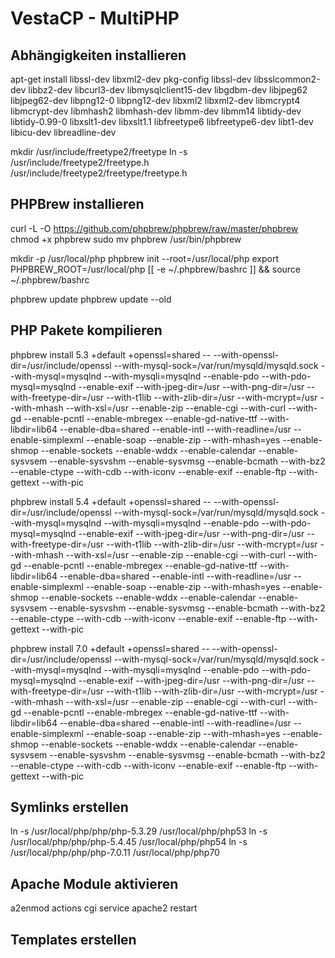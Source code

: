 # VestaCP - MultiPHP
## Abhängigkeiten installieren
apt-get install libssl-dev libxml2-dev pkg-config libssl-dev libsslcommon2-dev libbz2-dev libcurl3-dev libmysqlclient15-dev libgdbm-dev libjpeg62 libjpeg62-dev libpng12-0 libpng12-dev libxml2 libxml2-dev libmcrypt4 libmcrypt-dev libmhash2 libmhash-dev libmm-dev libmm14 libtidy-dev libtidy-0.99-0 libxslt1-dev libxslt1.1 libfreetype6 libfreetype6-dev libt1-dev libicu-dev libreadline-dev

mkdir /usr/include/freetype2/freetype
ln -s /usr/include/freetype2/freetype.h /usr/include/freetype2/freetype/freetype.h

## PHPBrew installieren
curl -L -O https://github.com/phpbrew/phpbrew/raw/master/phpbrew
chmod +x phpbrew
sudo mv phpbrew /usr/bin/phpbrew

mkdir -p /usr/local/php
phpbrew init --root=/usr/local/php
export PHPBREW_ROOT=/usr/local/php
[[ -e ~/.phpbrew/bashrc ]] && source ~/.phpbrew/bashrc

phpbrew update
phpbrew update --old

## PHP Pakete kompilieren
phpbrew install 5.3 +default +openssl=shared -- --with-openssl-dir=/usr/include/openssl --with-mysql-sock=/var/run/mysqld/mysqld.sock --with-mysql=mysqlnd --with-mysqli=mysqlnd --enable-pdo --with-pdo-mysql=mysqlnd --enable-exif --with-jpeg-dir=/usr --with-png-dir=/usr --with-freetype-dir=/usr --with-t1lib --with-zlib-dir=/usr --with-mcrypt=/usr --with-mhash --with-xsl=/usr --enable-zip --enable-cgi --with-curl --with-gd --enable-pcntl --enable-mbregex --enable-gd-native-ttf --with-libdir=lib64 --enable-dba=shared --enable-intl --with-readline=/usr --enable-simplexml \--enable-soap --enable-zip --with-mhash=yes --enable-shmop --enable-sockets --enable-wddx --enable-calendar --enable-sysvsem --enable-sysvshm --enable-sysvmsg --enable-bcmath --with-bz2 --enable-ctype --with-cdb --with-iconv --enable-exif --enable-ftp --with-gettext --with-pic

phpbrew install 5.4 +default +openssl=shared -- --with-openssl-dir=/usr/include/openssl --with-mysql-sock=/var/run/mysqld/mysqld.sock --with-mysql=mysqlnd --with-mysqli=mysqlnd --enable-pdo --with-pdo-mysql=mysqlnd --enable-exif --with-jpeg-dir=/usr --with-png-dir=/usr --with-freetype-dir=/usr --with-t1lib --with-zlib-dir=/usr --with-mcrypt=/usr --with-mhash --with-xsl=/usr --enable-zip --enable-cgi --with-curl --with-gd --enable-pcntl --enable-mbregex --enable-gd-native-ttf --with-libdir=lib64 --enable-dba=shared --enable-intl --with-readline=/usr --enable-simplexml \--enable-soap --enable-zip --with-mhash=yes --enable-shmop --enable-sockets --enable-wddx --enable-calendar --enable-sysvsem --enable-sysvshm --enable-sysvmsg --enable-bcmath --with-bz2 --enable-ctype --with-cdb --with-iconv --enable-exif --enable-ftp --with-gettext --with-pic

phpbrew install 7.0 +default +openssl=shared -- --with-openssl-dir=/usr/include/openssl --with-mysql-sock=/var/run/mysqld/mysqld.sock --with-mysql=mysqlnd --with-mysqli=mysqlnd --enable-pdo --with-pdo-mysql=mysqlnd --enable-exif --with-jpeg-dir=/usr --with-png-dir=/usr --with-freetype-dir=/usr --with-t1lib --with-zlib-dir=/usr --with-mcrypt=/usr --with-mhash --with-xsl=/usr --enable-zip --enable-cgi --with-curl --with-gd --enable-pcntl --enable-mbregex --enable-gd-native-ttf --with-libdir=lib64 --enable-dba=shared --enable-intl --with-readline=/usr --enable-simplexml \--enable-soap --enable-zip --with-mhash=yes --enable-shmop --enable-sockets --enable-wddx --enable-calendar --enable-sysvsem --enable-sysvshm --enable-sysvmsg --enable-bcmath --with-bz2 --enable-ctype --with-cdb --with-iconv --enable-exif --enable-ftp --with-gettext --with-pic

## Symlinks erstellen
ln -s /usr/local/php/php/php-5.3.29 /usr/local/php/php53
ln -s /usr/local/php/php/php-5.4.45 /usr/local/php/php54
ln -s /usr/local/php/php/php-7.0.11 /usr/local/php/php70

## Apache Module aktivieren
a2enmod actions cgi
service apache2 restart

## Templates erstellen
